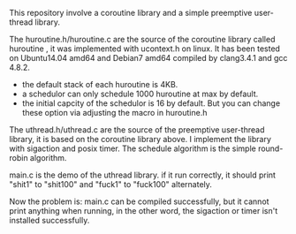 This repository involve a coroutine library and a simple preemptive user-thread library.

The huroutine.h/huroutine.c are the source of the coroutine library called huroutine , it was implemented with ucontext.h on linux. It has been tested on Ubuntu14.04 amd64 and Debian7 amd64 compiled by clang3.4.1 and gcc 4.8.2.
* the default stack of each huroutine is 4KB.
* a schedulor can only schedule 1000 huroutine at max by default.
* the initial capcity of the schedulor is 16 by default.
But you can change these option via adjusting the macro in huroutine.h

The uthread.h/uthread.c are the source of the preemptive user-thread library, it is based on the coroutine library above. I implement the library with sigaction and posix timer. The schedule algorithm is the simple round-robin algorithm.

main.c is the demo of the uthread library. if it run correctly, it should print "shit1" to "shit100" and "fuck1" to "fuck100" alternately.

Now the problem is: main.c can be compiled successfully, but it cannot print anything when running, in the other word, the sigaction or timer isn't installed successfully. 
